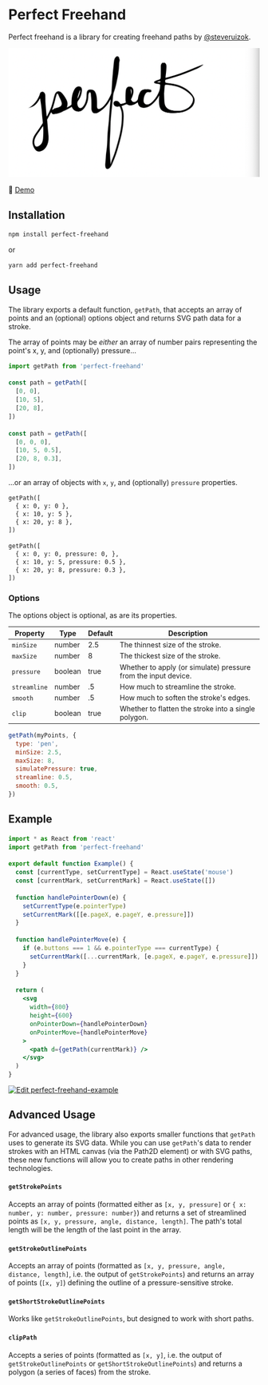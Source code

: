 # Perfect Freehand

Perfect freehand is a library for creating freehand paths by [@steveruizok](https://twitter.com/steveruizok).

![Screenshot](/screenshot.png)

🔗 [Demo](https://perfect-freehand-example.vercel.app/)

## Installation

```bash
npm install perfect-freehand
```

or

```bash
yarn add perfect-freehand
```

## Usage

The library exports a default function, `getPath`, that accepts an array of points and an (optional) options object and returns SVG path data for a stroke.

The array of points may be _either_ an array of number pairs representing the point's x, y, and (optionally) pressure...

```js
import getPath from 'perfect-freehand'

const path = getPath([
  [0, 0],
  [10, 5],
  [20, 8],
])

const path = getPath([
  [0, 0, 0],
  [10, 5, 0.5],
  [20, 8, 0.3],
])
```

...or an array of objects with `x`, `y`, and (optionally) `pressure` properties.

```
getPath([
  { x: 0, y: 0 },
  { x: 10, y: 5 },
  { x: 20, y: 8 },
])

getPath([
  { x: 0, y: 0, pressure: 0, },
  { x: 10, y: 5, pressure: 0.5 },
  { x: 20, y: 8, pressure: 0.3 },
])
```

### Options

The options object is optional, as are its properties.

| Property     | Type    | Default | Description                                                    |
| ------------ | ------- | ------- | -------------------------------------------------------------- |
| `minSize`    | number  | 2.5     | The thinnest size of the stroke.                               |
| `maxSize`    | number  | 8       | The thickest size of the stroke.                               |
| `pressure`   | boolean | true    | Whether to apply (or simulate) pressure from the input device. |
| `streamline` | number  | .5      | How much to streamline the stroke.                             |
| `smooth`     | number  | .5      | How much to soften the stroke's edges.                         |
| `clip`       | boolean | true    | Whether to flatten the stroke into a single polygon.           |

```js
getPath(myPoints, {
  type: 'pen',
  minSize: 2.5,
  maxSize: 8,
  simulatePressure: true,
  streamline: 0.5,
  smooth: 0.5,
})
```

## Example

```jsx
import * as React from 'react'
import getPath from 'perfect-freehand'

export default function Example() {
  const [currentType, setCurrentType] = React.useState('mouse')
  const [currentMark, setCurrentMark] = React.useState([])

  function handlePointerDown(e) {
    setCurrentType(e.pointerType)
    setCurrentMark([[e.pageX, e.pageY, e.pressure]])
  }

  function handlePointerMove(e) {
    if (e.buttons === 1 && e.pointerType === currentType) {
      setCurrentMark([...currentMark, [e.pageX, e.pageY, e.pressure]])
    }
  }

  return (
    <svg
      width={800}
      height={600}
      onPointerDown={handlePointerDown}
      onPointerMove={handlePointerMove}
    >
      <path d={getPath(currentMark)} />
    </svg>
  )
}
```

[![Edit perfect-freehand-example](https://codesandbox.io/static/img/play-codesandbox.svg)](https://codesandbox.io/s/perfect-freehand-example-biwyi?fontsize=14&hidenavigation=1&theme=dark)

## Advanced Usage

For advanced usage, the library also exports smaller functions that `getPath` uses to generate its SVG data. While you can use `getPath`'s data to render strokes with an HTML canvas (via the Path2D element) or with SVG paths, these new functions will allow you to create paths in other rendering technologies.

#### `getStrokePoints`

Accepts an array of points (formatted either as `[x, y, pressure]` or `{ x: number, y: number, pressure: number}`) and returns a set of streamlined points as `[x, y, pressure, angle, distance, length]`. The path's total length will be the length of the last point in the array.

#### `getStrokeOutlinePoints`

Accepts an array of points (formatted as `[x, y, pressure, angle, distance, length]`, i.e. the output of `getStrokePoints`) and returns an array of points (`[x, y]`) defining the outline of a pressure-sensitive stroke.

#### `getShortStrokeOutlinePoints`

Works like `getStrokeOutlinePoints`, but designed to work with short paths.

#### `clipPath`

Accepts a series of points (formatted as `[x, y]`, i.e. the output of `getStrokeOutlinePoints` or `getShortStrokeOutlinePoints`) and returns a polygon (a series of faces) from the stroke.
